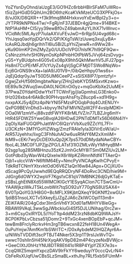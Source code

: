 YoZYsnDyOhnd/aUzgE3/GO1HZc6rbbHBIrSFaM7uWRo=
t5izZpHGdD5QihUm2BO6thzKcaKVkMzeUCG3XPFkjOs=
8/vJ0X/D8QXR++f3k9fmq8M4HxkxvoYxEwlBpI2y3+o=
JYTPR9kNPNx4Tw/+FgRj/nF37JEBDr4gjQme+914BKE=
NtP1AsHM+CI5/yy39ewBf0vZ49abmAzYLIhX71vWnvc=
VCidMc5MLAyzP7iuIaAXVuFEvJwD+6rRjp5U4vgd68c=
YhiJqsq0aoYpjDQrVk2/QP/KXgTsW/zUuwq3xujLyBA=
IcAsRQJbdjh6grIhhTl6Iu5Bi2LpYhiZjwwR+n9Ww28=
yKu90IimKP2mZMyZp0/UUDclVPGl7nlsfK7hI9QF9Qw=
CsNnzzHvhrSH0NynOsKpNPnbHOtPbW5JVvj64zsDvyg=
yG5+YyBUdphn4G05vEx08pX9hh5QkhMwrhV5JFJ27pg=
Hs8nI7CcPErMFJf7cYUyZs4gVjSgCiFMj0TSWo8NqWo=
Ecj6GrGNS9rxXa+IalA9/J01V9+/0ibQeHhpy01ws6s=
JqEjQdqr0yJwT50D5UM6CeePZ+sSlSX8IP7/pmtzfyI=
GgwjZxH/fS6t0mgbtwNary/ZHnj2ebKYD5MSxvtKzwo=
tIE89u1k2WuqSwuDA0LNiOXnOi0yz+mqGoKbXe2UuME=
37PwaZ0YdaHDdwYfxITTCWnFjg/jIaGpmhsLG3Enko0=
tHz026xbs4r6AkBc90PHvqsrAhsFtyZ8ucp6+xd1H9g=
nxxpAXJ5y4jDtz4piNrYNI5FMzsPDGqbPdq4OJtENUY=
QxPG9BEVnDhd3+kbyvy1N7sFMIVNZpW2FF4vsIpMDKI=
OOa0W1zmVf+j88vzdtFWYFK8rMLfVZ/n77LBZJrg6mY=
HtR4SFDWZ5YweGBvqlA26HDwE2PNTdDMTx56D66N4iY=
2qOlyXaIFUGQlPhJattWrC6lQzrVVbXuz9ZZcYtL7FI=
U3CKzN+3M1YGoYiZWsg/ZmzFRAIe1yla3DlVrEoW/aU=
AtR57Jyehhx/IixgC3FhNuhAOw6usRfAtY6M2xXmIiM=
IkM9+cEKr7wyDcDElXIuQp2jK7ps570dDMydaNAwCBY=
fboL4L3MC0F1JPZjpZPG/LATsf31IOZMLvWyYMHyqBM=
92sgp1ug28SMBHnzu35zK2JmhGcMY8ITSm0MZIUv2LM=
GotPdbd3yWavW4zQIxelwX6rWpKZiRmnNfdf4TTAerQ=
Ojb1+ulccViW+N6ftIM64Ey+NmcPyVNCAgKwIhCPvyE=
TdkRdTCNmYXtxvktOdO6V6Z1aQn16w84JApx+OCjXU0=
dScag9PcQyUwwhd9EQqRRQDryNF4DoRvc3CND/hie9M=
JdGrg6dOWYX2wpVF7KgsfxC81qV7lMBNK26djGyKTaE=
zSBsLghEtN8Xd55WlMCIKIGcY1ESyqACIon7CTSwCmU=
YAAWjkziWkJT5kLovbWit7tqSO92uY770gNS8U/SAX4=
6V0TpQoYG3/H8G0+BcMFLX9KjbtQXeqY9GKNff2xwGU=
1jdiBS1nsoLXCTv5XkeyEjJZgZJA6cZklWCOpI113m8=
ZEiKFAlR/204gCdxr3ImSnVh6Y3Od01afMIHYV8IeGg=
RBAWI9VAqL3wwSgJWbckiuGi4Sf5DJLUNihag/0rcZw=
3+m6CsyOxlRYDL5/IYoT1tp4ddM23rzN8dbKQ9WAJsY=
8CP0KPbLvCbzsa51jDomr2+9TxGc4xenBOpEbP+qcJM=
tewBm8FrclyRcrkvHm3rgTB6wcxn822feH18Un4WegA=
0uPuYmjw7AmfKm1bSWrlTC+/D0xAybdeM2IHQZAyr6A=
u/NIWsTVDDift3scPTBJT4Nker5X3rp1T9rsIJxWvTQ=
swwcT0shlln5H45NrXyqAKV9pD82m4P4cyzeNxBVWjc=
+GeeCIXtJ0hHzYNU8DTR8Etl41o1R8P4YjpYZEX7e3s=
CcqQWZ5mqmYxpczDAV9lrFkYY6weduyiY0cccQvLrN4=
CbFeRsXUqfUwCBsSLzSmaBL+xthJhy7RLf5xb5iFUmM=
